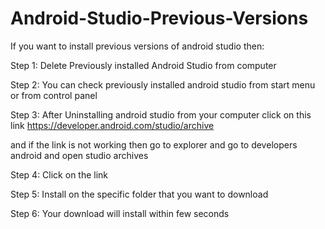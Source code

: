 # Android-Studio-Previous-Versions


If you want to install previous versions of android studio then:

Step 1: Delete Previously installed Android Studio from computer

Step 2: You can check previously installed android studio from start menu or from control panel

Step 3: After Uninstalling android studio from your computer click on this link
https://developer.android.com/studio/archive

and if the link is not working then go to explorer and go to developers android and open studio archives

Step 4: Click on the link 

Step 5: Install on the specific folder that you want to download

Step 6: Your download will install within few seconds 
